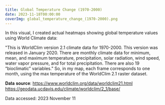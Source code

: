 ```yaml
---
title: Global Temperature Change (1970-2000)
date: 2023-11-18T00:00:00
coverImg: global_temperature_change_(1970-2000).png
---
```

In this visual, I created actual heatmaps showing global temperature values using World Climate data:

<!--more-->


 "This is WorldClim version 2.1 climate data for 1970-2000. This version was released in January 2020. There are monthly climate data for minimum, mean, and maximum temperature, precipitation, solar radiation, wind speed, water vapor pressure, and for total precipitation. There are also 19 “bioclimatic” variables."  So, in my map, each frame corresponds to one month, using the max temperature of the WorldClim 2.1 raster dataset.

𝐃𝐚𝐭𝐚 𝐬𝐨𝐮𝐫𝐜𝐞:  https://www.worldclim.org/data/worldclim21.html https://geodata.ucdavis.edu/climate/worldclim/2_1/base/

Data accessed: 2023 November 11


